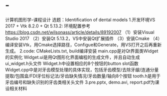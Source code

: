 # -
计算机图形学-课程设计
    选题：Identification of dental models
1.开发环境VS 2017 + Vtk 8.2.0 + Qt 5.13.2:
环境配置参考 https://blog.csdn.net/wilsonass/article/details/89192007
（1）安装Visual Studio 2017
（2）安装Qt 5.13.2，VS中安装Qt扩展插件
（3）安装Cmake
（4）编译安装Vtk，用Cmake选择路径，Configue和Generate，用VS打开之后再重新生成。
2.code:
  CMakeLists.txt, build编译安装
  main.cpp是对Qt界面类Widget的实例化
  Widget.ui是用Qt图形化界面编程的生成文件，并且自动生成ui_widget.h头文件
  Widget.h中设置相应的8个按钮的button slot函数
  Widget.cpp中是对牙齿模型处理的具体实现，包括牙齿模型/去除牙龈/连通分量提取/包围盒/FDI牙位标记法/牙齿缺失情况/牙齿数量/轴向8个按钮
  tooth.h是用于牙齿编号和缺失识别的牙齿类相关头文件
3.pre.pptx, demo.avi, report.pdf为课设相关材料
